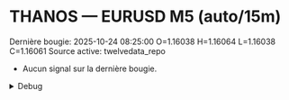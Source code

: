 # THANOS — EURUSD M5 (auto/15m)
Dernière bougie: 2025-10-24 08:25:00  O=1.16038  H=1.16064  L=1.16038  C=1.16061
Source active: twelvedata_repo

- Aucun signal sur la dernière bougie.

<details><summary>Debug</summary>

- TD_API_KEY manquant.

</details>